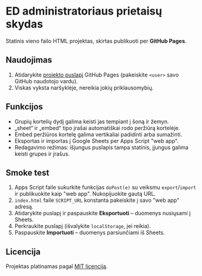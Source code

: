 # ED administratoriaus prietaisų skydas

Statinis vieno failo HTML projektas, skirtas publikuoti per **GitHub Pages**.

## Naudojimas

1. Atidarykite [projekto puslapį](https://<user>.github.io/admin-dashboard/) GitHub Pages (pakeiskite `<user>` savo GitHub naudotojo vardu).
2. Viskas vyksta naršyklėje, nereikia jokių priklausomybių.

## Funkcijos

- Grupių kortelių dydį galima keisti jas tempiant į šoną ir žemyn.
- „sheet“ ir „embed“ tipo įrašai automatiškai rodo peržiūrą kortelėje.
- Embed peržiūros kortelę galima vertikaliai padidinti arba sumažinti.
- Eksportas ir importas į Google Sheets per Apps Script "web app".
- Redagavimo režimas: išjungus puslapis tampa statinis, įjungus galima keisti grupes ir įrašus.

## Smoke test

1. Apps Script faile sukurkite funkcijas `doPost(e)` su veiksmu `export`/`import` ir publikuokite kaip "web app". Nukopijuokite gautą URL.
2. `index.html` faile `SCRIPT_URL` konstanta pakeiskite į savo "web app" adresą.
3. Atidarykite puslapį ir paspauskite **Eksportuoti** – duomenys nusiųsami į Sheets.
4. Perkraukite puslapį (išvalykite `localStorage`, jei reikia).
5. Paspauskite **Importuoti** – duomenys parsiunčiami iš Sheets.

## Licencija

Projektas platinamas pagal [MIT licenciją](LICENSE).

